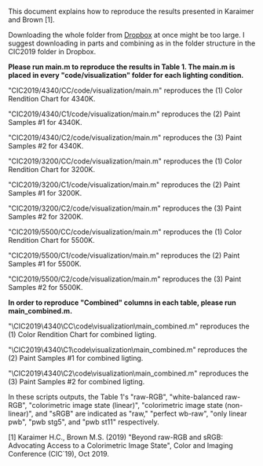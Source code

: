 This document explains how to reproduce the results presented in Karaimer and Brown [1]. 

Downloading the whole folder from [Dropbox](https://www.dropbox.com/sh/louamwxabofc0wi/AABN5f5J3Uohsaud7IQxWoz6a?dl=0) at once might be too large. I suggest downloading in parts and combining as in the folder structure in the CIC2019 folder in Dropbox. 

**Please run main.m to reproduce the results in Table 1. The main.m is placed in every "code/visualization" folder for each lighting condition.** 

"CIC2019/4340/CC/code/visualization/main.m" reproduces the (1) Color Rendition Chart for 4340K. 

"CIC2019/4340/C1/code/visualization/main.m" reproduces the (2) Paint Samples #1 for 4340K. 

"CIC2019/4340/C2/code/visualization/main.m" reproduces the (3) Paint Samples #2 for 4340K. 

"CIC2019/3200/CC/code/visualization/main.m" reproduces the (1) Color Rendition Chart for 3200K.

"CIC2019/3200/C1/code/visualization/main.m" reproduces the (2) Paint Samples #1 for 3200K. 

"CIC2019/3200/C2/code/visualization/main.m" reproduces the (3) Paint Samples #2 for 3200K. 

"CIC2019/5500/CC/code/visualization/main.m" reproduces the (1) Color Rendition Chart for 5500K.

"CIC2019/5500/C1/code/visualization/main.m" reproduces the (2) Paint Samples #1 for 5500K. 

"CIC2019/5500/C2/code/visualization/main.m" reproduces the (3) Paint Samples #2 for 5500K. 

**In order to reproduce "Combined" columns in each table, please run main_combined.m.** 

"\CIC2019\4340\CC\code\visualization\main_combined.m" reproduces the (1) Color Rendition Chart for combined ligting.

"\CIC2019\4340\C1\code\visualization\main_combined.m" reproduces the (2) Paint Samples #1 for combined ligting.

"\CIC2019\4340\C2\code\visualization\main_combined.m" reproduces the (3) Paint Samples #2 for combined ligting. 


In these scripts outputs, the Table 1's "raw-RGB", "white-balanced raw-RGB", "colorimetric image state (linear)", "colorimetric image state (non-linear)", and "sRGB" are indicated as "raw," "perfect wb-raw", "only linear pwb", "pwb stg5", and "pwb st11" respectively. 

[1] Karaimer H.C., Brown M.S. (2019) "Beyond raw-RGB and sRGB: Advocating Access to a Colorimetric Image State", Color and Imaging Conference (CIC`19), Oct 2019.
